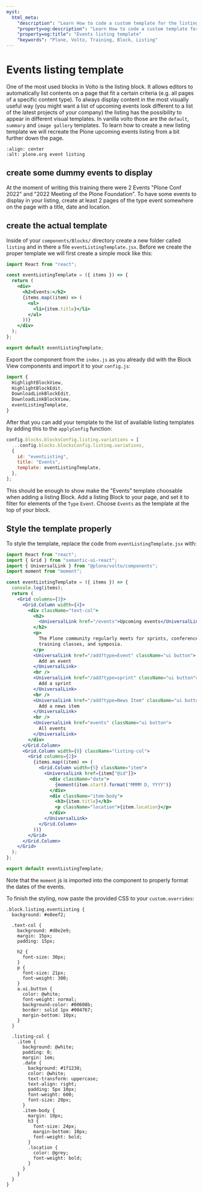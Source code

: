 ```yaml
---
myst:
  html_meta:
    "description": "Learn How to code a custom template for the listing block"
    "property=og:description": "Learn How to code a custom template for the listing block"
    "property=og:title": "Events listing template"
    "keywords": "Plone, Volto, Training, Block, Listing"
---
```


# Events listing template

One of the most used blocks in Volto is the listing block. It allows editors to automatically list contents on a page that fit a certain criteria (e.g. all pages of a specific content type). To always display content in the most visually useful way (you might want a list of upcoming events look different to a list of the latest projects of your company) the listing has the possibility to appear in different visual templates. In vanilla volto those are the `default`, `summary` and `image gallery` templates. To learn how to create a new listing template we will recreate the Plone upcoming events listing from a bit further down the page.

```{image} _static/ploneorg-event-listing.png
:align: center
:alt: plone.org event listing
```

## create some dummy events to display

At the moment of writing this training there were 2 Events "Plone Conf 2022" and "2022 Meeting of the Plone Foundation". To have some events to display in your listing, create at least 2 pages of the type event somewhere on the page with a title, date and location.

## create the actual template

Inside of your `components/Blocks/` directory create a new folder called `listing` and in there a file `eventListingTemplate.jsx`. Before we create the proper template we will first create a simple mock like this:

```jsx
import React from "react";

const eventListingTemplate = ({ items }) => {
  return (
    <div>
      <h2>Events:</h2>
      {items.map((item) => (
        <ul>
          <li>{item.title}</li>
        </ul>
      ))}
    </div>
  );
};

export default eventListingTemplate;
```

Export the component from the `index.js` as you already did with the Block View components and import it to your `config.js`:

```js
import {
  HighlightBlockView,
  HighlightBlockEdit,
  DownloadLinkBlockEdit,
  DownloadLinkBlockView,
  eventListingTemplate,
}
```

After that you can add your template to the list of available listing templates by adding this to the `applyConfig` function:

```js
config.blocks.blocksConfig.listing.variations = [
  ...config.blocks.blocksConfig.listing.variations,
  {
    id: "eventListing",
    title: "Events",
    template: eventListingTemplate,
  },
];
```

This should be enough to show make the "Events" template choosable when adding a listing Block. Add a listing Block to your page, and set it to filter for elements of the `Type` `Event`. Choose `Events` as the template at the top of your block.

## Style the template properly

To style the template, replace the code from `eventListingTemplate.jsx` with:

```jsx
import React from "react";
import { Grid } from "semantic-ui-react";
import { UniversalLink } from "@plone/volto/components";
import moment from "moment";

const eventListingTemplate = ({ items }) => {
  console.log(items);
  return (
    <Grid columns={3}>
      <Grid.Column width={4}>
        <div className="text-col">
          <h2>
            <UniversalLink href="/events">Upcoming events</UniversalLink>
          </h2>
          <p>
            The Plone community regularly meets for sprints, conferences,
            training classes, and symposia.
          </p>
          <UniversalLink href="/add?type=Event" className="ui button">
            Add an event
          </UniversalLink>
          <br />
          <UniversalLink href="/add?type=sprint" className="ui button">
            Add a sprint
          </UniversalLink>
          <br />
          <UniversalLink href="/add?type=News Item" className="ui button">
            Add a news item
          </UniversalLink>
          <br />
          <UniversalLink href="events" className="ui button">
            All events
          </UniversalLink>
        </div>
      </Grid.Column>
      <Grid.Column width={8} className="listing-col">
        <Grid columns={2}>
          {items.map((item) => (
            <Grid.Column width={5} className="item">
              <UniversalLink href={item["@id"]}>
                <div className="date">
                  {moment(item.start).format("MMMM D, YYYY")}
                </div>
                <div className="item-body">
                  <h3>{item.title}</h3>
                  <p className="location">{item.location}</p>
                </div>
              </UniversalLink>
            </Grid.Column>
          ))}
        </Grid>
      </Grid.Column>
    </Grid>
  );
};

export default eventListingTemplate;
```

Note that the `moment` js is imported into the component to properly format the dates of the events.

To finish the styling, now paste the provided CSS to your `custom.overrides`:

```less
.block.listing.eventListing {
  background: #e8eef2;

  .text-col {
    background: #d8e2e9;
    margin: 15px;
    padding: 15px;

    h2 {
      font-size: 30px;
    }
    p {
      font-size: 21px;
      font-weight: 300;
    }
    a.ui.button {
      color: @white;
      font-weight: normal;
      background-color: #00608b;
      border: solid 1px #004767;
      margin-bottom: 10px;
    }
  }

  .listing-col {
    .item {
      background: @white;
      padding: 0;
      margin: 1em;
      .date {
        background: #1f1238;
        color: @white;
        text-transform: uppercase;
        text-align: right;
        padding: 5px 10px;
        font-weight: 600;
        font-size: 20px;
      }
      .item-body {
        margin: 10px;
        h3 {
          font-size: 24px;
          margin-bottom: 10px;
          font-weight: bold;
        }
        .location {
          color: @grey;
          font-weight: bold;
        }
      }
    }
  }
}
```
